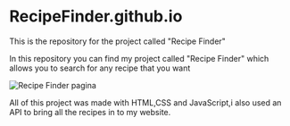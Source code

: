 # RecipeFinder.github.io
This is the repository for the project called "Recipe Finder"

In this repository you can find my project called "Recipe Finder" which allows you to search for any recipe that you want


![Recipe Finder pagina](https://github.com/user-attachments/assets/4ed2ee4f-e059-40f7-b4be-a03e427bce88)

All of this project was made with HTML,CSS and JavaScript,i also used an API to bring all the recipes in to my website.
